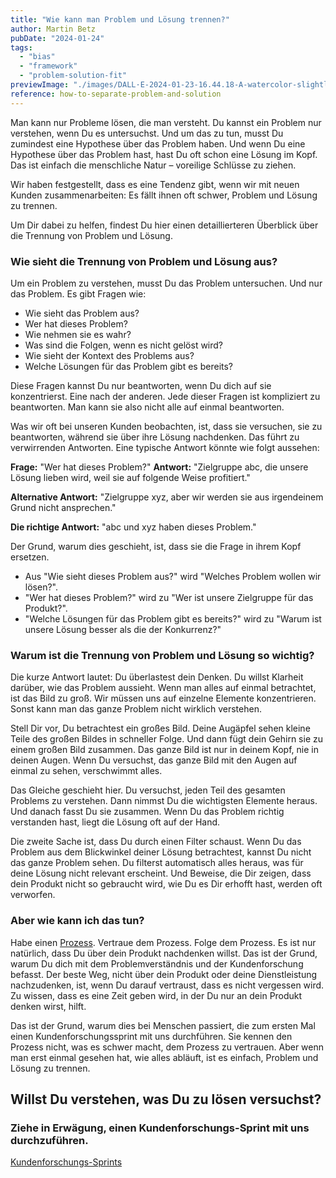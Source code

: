 ```yaml
---
title: "Wie kann man Problem und Lösung trennen?"
author: Martin Betz
pubDate: "2024-01-24"
tags:
  - "bias"
  - "framework"
  - "problem-solution-fit"
previewImage: "./images/DALL·E-2024-01-23-16.44.18-A-watercolor-slightly-geometric-styled-painting-depicting-a-magnifying-glass-and-a-cogwheel-crushing-into-each-other.-This-scene-symbolizes-the-confl.png"
reference: how-to-separate-problem-and-solution
---
```


Man kann nur Probleme lösen, die man versteht. Du kannst ein Problem nur verstehen, wenn Du es untersuchst. Und um das zu tun, musst Du zumindest eine Hypothese über das Problem haben. Und wenn Du eine Hypothese über das Problem hast, hast Du oft schon eine Lösung im Kopf. Das ist einfach die menschliche Natur – voreilige Schlüsse zu ziehen.

Wir haben festgestellt, dass es eine Tendenz gibt, wenn wir mit neuen Kunden zusammenarbeiten: Es fällt ihnen oft schwer, Problem und Lösung zu trennen.

Um Dir dabei zu helfen, findest Du hier einen detaillierteren Überblick über die Trennung von Problem und Lösung.

### Wie sieht die Trennung von Problem und Lösung aus?

Um ein Problem zu verstehen, musst Du das Problem untersuchen. Und nur das Problem. Es gibt Fragen wie:

- Wie sieht das Problem aus?
- Wer hat dieses Problem?
- Wie nehmen sie es wahr?
- Was sind die Folgen, wenn es nicht gelöst wird?
- Wie sieht der Kontext des Problems aus?
- Welche Lösungen für das Problem gibt es bereits?

Diese Fragen kannst Du nur beantworten, wenn Du dich auf sie konzentrierst. Eine nach der anderen. Jede dieser Fragen ist kompliziert zu beantworten. Man kann sie also nicht alle auf einmal beantworten.

Was wir oft bei unseren Kunden beobachten, ist, dass sie versuchen, sie zu beantworten, während sie über ihre Lösung nachdenken. Das führt zu verwirrenden Antworten. Eine typische Antwort könnte wie folgt aussehen:

**Frage:** "Wer hat dieses Problem?"
**Antwort:** "Zielgruppe abc, die unsere Lösung lieben wird, weil sie auf folgende Weise profitiert."

**Alternative Antwort:** "Zielgruppe xyz, aber wir werden sie aus irgendeinem Grund nicht ansprechen."

**Die richtige Antwort:** "abc und xyz haben dieses Problem."

Der Grund, warum dies geschieht, ist, dass sie die Frage in ihrem Kopf ersetzen.

- Aus "Wie sieht dieses Problem aus?" wird "Welches Problem wollen wir lösen?".
- "Wer hat dieses Problem?" wird zu "Wer ist unsere Zielgruppe für das Produkt?".
- "Welche Lösungen für das Problem gibt es bereits?" wird zu "Warum ist unsere Lösung besser als die der Konkurrenz?"

### Warum ist die Trennung von Problem und Lösung so wichtig?

Die kurze Antwort lautet: Du überlastest dein Denken. Du willst Klarheit darüber, wie das Problem aussieht. Wenn man alles auf einmal betrachtet, ist das Bild zu groß. Wir müssen uns auf einzelne Elemente konzentrieren. Sonst kann man das ganze Problem nicht wirklich verstehen.

Stell Dir vor, Du betrachtest ein großes Bild. Deine Augäpfel sehen kleine Teile des großen Bildes in schneller Folge. Und dann fügt dein Gehirn sie zu einem großen Bild zusammen. Das ganze Bild ist nur in deinem Kopf, nie in deinen Augen. Wenn Du versuchst, das ganze Bild mit den Augen auf einmal zu sehen, verschwimmt alles.

Das Gleiche geschieht hier. Du versuchst, jeden Teil des gesamten Problems zu verstehen. Dann nimmst Du die wichtigsten Elemente heraus. Und danach fasst Du sie zusammen. Wenn Du das Problem richtig verstanden hast, liegt die Lösung oft auf der Hand.

Die zweite Sache ist, dass Du durch einen Filter schaust. Wenn Du das Problem aus dem Blickwinkel deiner Lösung betrachtest, kannst Du nicht das ganze Problem sehen. Du filterst automatisch alles heraus, was für deine Lösung nicht relevant erscheint. Und Beweise, die Dir zeigen, dass dein Produkt nicht so gebraucht wird, wie Du es Dir erhofft hast, werden oft verworfen.

### Aber wie kann ich das tun?

Habe einen [Prozess](/blog/wie-man-kundenforschung-beschleunigt/). Vertraue dem Prozess. Folge dem Prozess. Es ist nur natürlich, dass Du über dein Produkt nachdenken willst. Das ist der Grund, warum Du dich mit dem Problemverständnis und der Kundenforschung befasst. Der beste Weg, nicht über dein Produkt oder deine Dienstleistung nachzudenken, ist, wenn Du darauf vertraust, dass es nicht vergessen wird. Zu wissen, dass es eine Zeit geben wird, in der Du nur an dein Produkt denken wirst, hilft.

Das ist der Grund, warum dies bei Menschen passiert, die zum ersten Mal einen Kundenforschungssprint mit uns durchführen. Sie kennen den Prozess nicht, was es schwer macht, dem Prozess zu vertrauen. Aber wenn man erst einmal gesehen hat, wie alles abläuft, ist es einfach, Problem und Lösung zu trennen.

## Willst Du verstehen, was Du zu lösen versuchst?

### Ziehe in Erwägung, einen Kundenforschungs-Sprint mit uns durchzuführen.

[Kundenforschungs-Sprints](/leistungen/customer-research-sprints/)
